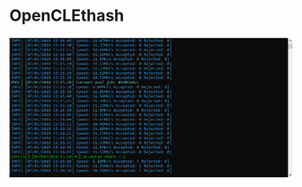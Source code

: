# OpenCLEthash
![Image of Yaktocat](https://raw.githubusercontent.com/IkerRuizArnauda/IkEthashMiner/master/AMDIKMINER.PNG)
